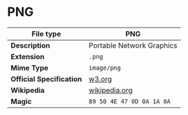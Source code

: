 # PNG

[wiki]: https://en.wikipedia.org/wiki/Portable_Network_Graphics
[spec]: https://www.w3.org/TR/PNG/

| File type | PNG |
|---|---|
|**Description** | Portable Network Graphics
|**Extension**| `.png`
|**Mime Type**| `image/png`  
|**Official Specification**| [w3.org][spec]
|**Wikipedia**| [wikipedia.org][wiki]
|**Magic**| `89 50 4E 47 0D 0A 1A 0A`
